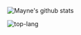 ![Mayne's github stats](https://github-readme-stats.vercel.app/api?username=mayneyao&show_icons=true) 

![top-lang](https://github-readme-stats.vercel.app/api/top-langs/?username=mayneyao&layout=compact)

<!--
**mayneyao/mayneyao** is a ✨ _special_ ✨ repository because its `README.md` (this file) appears on your GitHub profile.

Here are some ideas to get you started:

- 🔭 I’m currently working on ...
- 🌱 I’m currently learning ...
- 👯 I’m looking to collaborate on ...
- 🤔 I’m looking for help with ...
- 💬 Ask me about ...
- 📫 How to reach me: ...
- 😄 Pronouns: ...
- ⚡ Fun fact: ...
-->
